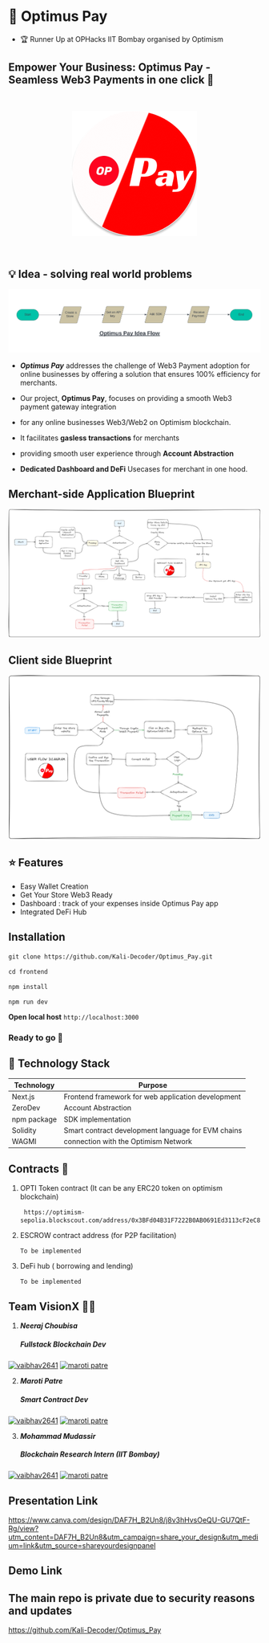 # 💸 Optimus Pay

- 🏆 Runner Up at OPHacks IIT Bombay organised by Optimism


## Empower Your Business: Optimus Pay - Seamless Web3 Payments in one click 🚀
<br>


<p align="center">
  <img src="transparent%20logo.png" alt="PAY-gho Logo">
</p>

<br>

## 💡 Idea - solving real world problems 
<p align="center">
  <img src="flow-diagrams\idea flow.png" alt="PAY-gho Logo">
</p>



- ***Optimus Pay*** addresses the challenge of Web3 Payment adoption for online businesses by offering a solution that ensures 100% efficiency for merchants.

- Our project, **Optimus Pay**, focuses on providing a smooth Web3 payment gateway integration 
- for any online businesses Web3/Web2 on Optimism blockchain.

- It facilitates **gasless transactions** for merchants
- providing smooth user experience through **Account Abstraction** 
- **Dedicated Dashboard and DeFi** Usecases for merchant in one hood.

##  Merchant-side Application Blueprint
<p align="center">
  <img src="flow-diagrams\merchant-side architecture.png">
</p>

##  Client side Blueprint
<p align="center">
  <img src="flow-diagrams\user-side architecture.png">
</p>


## ⭐ Features
- Easy Wallet Creation
- Get Your Store Web3 Ready
- Dashboard : track of your expenses inside Optimus Pay app
- Integrated DeFi Hub

## Installation

``` 
git clone https://github.com/Kali-Decoder/Optimus_Pay.git
```
``` 
cd frontend
```
``` 
npm install
```
``` 
npm run dev
```
**Open local host** ```http://localhost:3000``` 

### Ready to go 🚀

## 🌠 Technology Stack
 
| Technology     | Purpose                                           |
| -------------- | ------------------------------------------------- |
| Next.js        | Frontend framework for web application development|
| ZeroDev       |   Account Abstraction |
| npm package       |   SDK implementation |
| Solidity       | Smart contract development language for EVM chains  |
| WAGMI       |  connection with the Optimism Network   |



## Contracts 📝

1. OPTI Token contract (It can be any ERC20 token on optimism blockchain)

        https://optimism-sepolia.blockscout.com/address/0x3BFd04B31F7222B0AB0691Ed3113cF2eC8a36ba6

2. ESCROW contract address (for P2P facilitation)

       To be implemented

3. DeFi hub ( borrowing and lending)


       To be implemented

## Team VisionX 👨‍💻
1. ***Neeraj Choubisa***
   <h5 align="left">Fullstack Blockchain Dev</h5>
<p align="left">
<a href="https://twitter.com/itsNikku876" target="blank"><img align="center" src="https://raw.githubusercontent.com/rahuldkjain/github-profile-readme-generator/master/src/images/icons/Social/twitter.svg" alt="vaibhav2641" height="30" width="40" /></a>
<a href="https://www.linkedin.com/in/neeraj-choubisa-a4952b202/" target="blank"><img align="center" src="https://raw.githubusercontent.com/rahuldkjain/github-profile-readme-generator/master/src/images/icons/Social/linked-in-alt.svg" alt="maroti patre" height="30" width="40" /></a>
</p>

2. ***Maroti Patre***
    <h5 align="left">Smart Contract Dev</h5>
<p align="left">
<a href="https://twitter.com/vaibhav2641" target="blank"><img align="center" src="https://raw.githubusercontent.com/rahuldkjain/github-profile-readme-generator/master/src/images/icons/Social/twitter.svg" alt="vaibhav2641" height="30" width="40" /></a>
<a href="https://linkedin.com/in/maroti patre" target="blank"><img align="center" src="https://raw.githubusercontent.com/rahuldkjain/github-profile-readme-generator/master/src/images/icons/Social/linked-in-alt.svg" alt="maroti patre" height="30" width="40" /></a>
</p>

3. ***Mohammad Mudassir***
       <h5 align="left">Blockchain Research Intern (IIT Bombay)</h5>
<p align="left">
<a href="https://twitter.com/mdmudassir0143" target="blank"><img align="center" src="https://raw.githubusercontent.com/rahuldkjain/github-profile-readme-generator/master/src/images/icons/Social/twitter.svg" alt="vaibhav2641" height="30" width="40" /></a>
<a href="https://www.linkedin.com/in/mohammad-mudassir-b788a41ab/" target="blank"><img align="center" src="https://raw.githubusercontent.com/rahuldkjain/github-profile-readme-generator/master/src/images/icons/Social/linked-in-alt.svg" alt="maroti patre" height="30" width="40" /></a>
</p>

## Presentation Link
https://www.canva.com/design/DAF7H_B2Un8/j8v3hHvsOeQU-GU7QtF-Rg/view?utm_content=DAF7H_B2Un8&utm_campaign=share_your_design&utm_medium=link&utm_source=shareyourdesignpanel

## Demo Link

The main repo is private due to security reasons and updates
-
https://github.com/Kali-Decoder/Optimus_Pay
